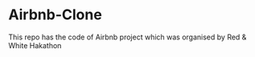 # Airbnb-Clone
This repo has the code of Airbnb project which was organised by Red &amp; White Hakathon 

